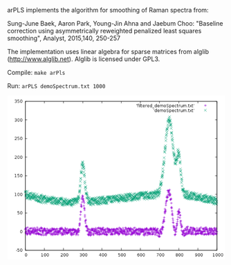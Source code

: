 
arPLS implements the algorithm for smoothing of Raman spectra from:

Sung-June Baek,  Aaron Park,  Young-Jin Ahna and Jaebum Choo:
"Baseline correction using asymmetrically reweighted penalized least
squares smoothing", Analyst, 2015,140, 250-257 

The implementation uses linear algebra for sparse matrices from alglib
(http://www.alglib.net). Alglib is licensed under GPL3.

Compile:
  `make arPls`
  
Run:
  `arPLS demoSpectrum.txt 1000`

![](demoSpectrum.png)

